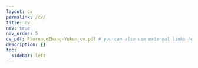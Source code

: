 ```yaml
---
layout: cv
permalink: /cv/
title: cv
nav: true
nav_order: 5
cv_pdf: FlorenceZhang-Yukun_cv.pdf # you can also use external links here
description: {}
toc:
  sidebar: left
---
```

